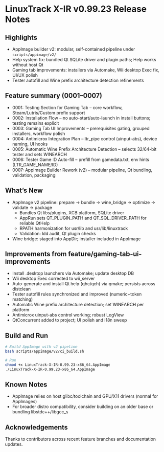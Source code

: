 # LinuxTrack X-IR v0.99.23 Release Notes

## Highlights
- AppImage builder v2: modular, self-contained pipeline under `scripts/appimage/v2/`
- Help system fix: bundled Qt SQLite driver and plugin paths; Help works without host Qt
- Gaming tab improvements: installers via Automake, Wii desktop Exec fix, UI/UX polish
- Tester autofill and Wine prefix architecture detection refinements

## Feature summary (0001–0007)
- 0001: Testing Section for Gaming Tab – core workflow, Steam/Lutris/Custom prefix support
- 0002: Installation Flow – no auto-start/auto-launch in install buttons; testing remains explicit
- 0003: Gaming Tab UI Improvements – prerequisites gating, grouped installers, workflow polish
- 0004: Antimicrox Integration Plan – ltr_pipe control (uinput-abs), device naming, UI hooks
- 0005: Automatic Wine Prefix Architecture Detection – selects 32/64-bit tester and sets WINEARCH
- 0006: Tester Game ID Auto-fill – prefill from gamedata.txt, env hints (LTR_GAME_NAME/ID)
- 0007: AppImage Builder Rework (v2) – modular pipeline, Qt bundling, validation, packaging

## What’s New
- AppImage v2 pipeline: prepare → bundle → wine_bridge → optimize → validate → package
  - Bundles Qt libs/plugins, XCB platform, SQLite driver
  - AppRun sets QT_PLUGIN_PATH and QT_SQL_DRIVER_PATH for reliable QtHelp
  - RPATH harmonization for usr/lib and usr/lib/linuxtrack
  - Validation: ldd audit, Qt plugin checks
- Wine bridge: staged into AppDir; installer included in AppImage

## Improvements from feature/gaming-tab-ui-improvements
- Install .desktop launchers via Automake; update desktop DB
- Wii desktop Exec corrected to wii_server
- Auto-generate and install Qt help (qhc/qch) via qmake; persists across distclean
- Tester autofill rules synchronized and improved (numeric+token matching)
- Automatic Wine prefix architecture detection; set WINEARCH per platform
- Antimicrox uinput-abs control working; robust LogView
- QtConcurrent added to project; UI polish and i18n sweep

## Build and Run
```bash
# Build AppImage with v2 pipeline
bash scripts/appimage/v2/ci_build.sh

# Run
chmod +x LinuxTrack-X-IR-0.99.23-x86_64.AppImage
./LinuxTrack-X-IR-0.99.23-x86_64.AppImage
```

## Known Notes
- AppImage relies on host glibc/toolchain and GPU/X11 drivers (normal for AppImages)
- For broader distro compatibility, consider building on an older base or bundling libstdc++/libgcc_s

## Acknowledgements
Thanks to contributors across recent feature branches and documentation updates.
